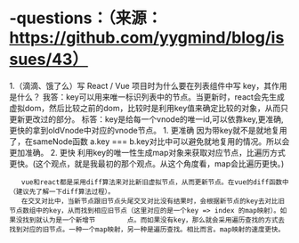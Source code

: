 # -questions：（来源：https://github.com/yygmind/blog/issues/43）
1.（滴滴、饿了么）写 React / Vue 项目时为什么要在列表组件中写 key，其作用是什么？
  我答：key可以用来唯一标识列表中的节点。当更新时，react会先生成虚拟dom，然后比较之前的dom，比较时是利用key值来确定比较的对象，从而只更新更改过的部分。
  标答：key是给每一个vnode的唯一id,可以依靠key,更准确, 更快的拿到oldVnode中对应的vnode节点。
       1. 更准确
       因为带key就不是就地复用了，在sameNode函数 a.key === b.key对比中可以避免就地复用的情况。所以会更加准确。
       2. 更快
       利用key的唯一性生成map对象来获取对应节点，比遍历方式更快。(这个观点，就是我最初的那个观点。从这个角度看，map会比遍历更快。)
       
       vue和react都是采用diff算法来对比新旧虚拟节点，从而更新节点。在vue的diff函数中（建议先了解一下diff算法过程）。
       在交叉对比中，当新节点跟旧节点头尾交叉对比没有结果时，会根据新节点的key去对比旧节点数组中的key，从而找到相应旧节点（这里对应的是一个key => index 的map映射）。如果没找到就认为是一个新增节        点。而如果没有key，那么就会采用遍历查找的方式去找到对应的旧节点。一种一个map映射，另一种是遍历查找。相比而言。map映射的速度更快。
  
